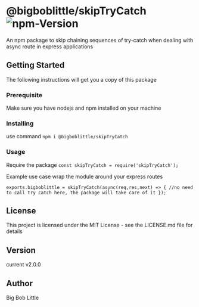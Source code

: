 # @bigboblittle/skipTryCatch   ![npm-Version](https://img.shields.io/badge/npm-v1.0.0-blue.svg)
An npm package to skip chaining sequences of try-catch when dealing with async route in express applications

## Getting Started
The following instructions will get you a copy of this package

### Prerequisite
Make sure you have nodejs and npm installed on your machine

### Installing
use command `npm i @bigboblittle/skipTryCatch`

### Usage 
Require the package 
`const skipTryCatch = require('skipTryCatch'); `

Example use case
wrap the module around your express routes
 
 `exports.bigboblittle = skipTryCatch(async(req,res,next) => {
     //no need to call try catch here, the package will take care of it
 }); `


## License
This project is licensed under the MIT License - see the LICENSE.md file for details

## Version
current v2.0.0

## Author 
Big Bob Little
